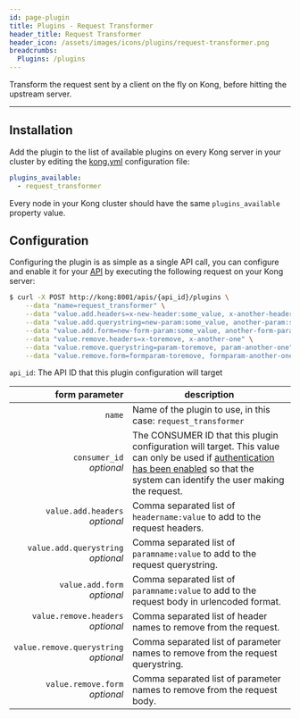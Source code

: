 ```yaml
---
id: page-plugin
title: Plugins - Request Transformer
header_title: Request Transformer
header_icon: /assets/images/icons/plugins/request-transformer.png
breadcrumbs:
  Plugins: /plugins
---
```


Transform the request sent by a client on the fly on Kong, before hitting the upstream server.

---

## Installation

Add the plugin to the list of available plugins on every Kong server in your cluster by editing the [kong.yml][configuration] configuration file:

```yaml
plugins_available:
  - request_transformer
```

Every node in your Kong cluster should have the same `plugins_available` property value.

## Configuration

Configuring the plugin is as simple as a single API call, you can configure and enable it for your [API][api-object] by executing the following request on your Kong server:

```bash
$ curl -X POST http://kong:8001/apis/{api_id}/plugins \
    --data "name=request_transformer" \
    --data "value.add.headers=x-new-header:some_value, x-another-header:some_value" \
    --data "value.add.querystring=new-param:some_value, another-param:some_value" \
    --data "value.add.form=new-form-param:some_value, another-form-param:some_value" \
    --data "value.remove.headers=x-toremove, x-another-one" \
    --data "value.remove.querystring=param-toremove, param-another-one" \
    --data "value.remove.form=formparam-toremove, formparam-another-one"
```

`api_id`: The API ID that this plugin configuration will target

form parameter                                           | description
 ---:                                               | ---
`name`                                              | Name of the plugin to use, in this case: `request_transformer`
`consumer_id`<br>*optional*                         | The CONSUMER ID that this plugin configuration will target. This value can only be used if [authentication has been enabled][faq-authentication] so that the system can identify the user making the request.
`value.add.headers`<br>*optional*                   | Comma separated list of `headername:value` to add to the request headers.
`value.add.querystring`<br>*optional*               | Comma separated list of `paramname:value` to add to the request querystring.
`value.add.form`<br>*optional*                      | Comma separated list of `paramname:value` to add to the request body in urlencoded format.
`value.remove.headers`<br>*optional*                | Comma separated list of header names to remove from the request.
`value.remove.querystring`<br>*optional*            | Comma separated list of parameter names to remove from the request querystring.
`value.remove.form`<br>*optional*                   | Comma separated list of parameter names to remove from the request body.

[api-object]: /docs/{{site.data.kong_latest.version}}/admin-api/#api-object
[configuration]: /docs/{{site.data.kong_latest.version}}/configuration
[faq-authentication]: /docs/{{site.data.kong_latest.version}}/faq/#how-can-i-add-an-authentication-layer-on-a-microservice/api?
